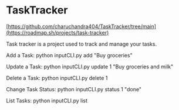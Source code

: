 # TaskTracker

[https://github.com/charuchandra404/TaskTracker/tree/main](https://roadmap.sh/projects/task-tracker)

Task tracker is a project used to track and manage your tasks. 

Add a Task:
python inputCLI.py add "Buy groceries"

Update a Task:
python inputCLI.py update 1 "Buy groceries and milk"

Delete a Task:
python inputCLI.py delete 1

Change Task Status:
python inputCLI.py status 1 "done"

List Tasks:
python inputCLI.py list
